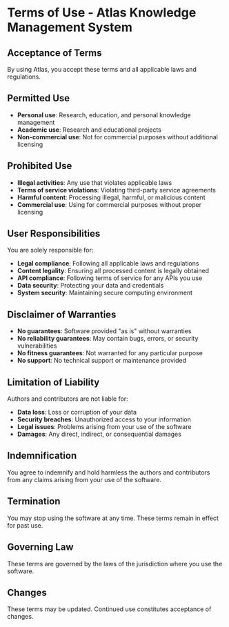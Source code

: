 # Terms of Use - Atlas Knowledge Management System

## Acceptance of Terms
By using Atlas, you accept these terms and all applicable laws and regulations.

## Permitted Use
- **Personal use**: Research, education, and personal knowledge management
- **Academic use**: Research and educational projects
- **Non-commercial use**: Not for commercial purposes without additional licensing

## Prohibited Use
- **Illegal activities**: Any use that violates applicable laws
- **Terms of service violations**: Violating third-party service agreements
- **Harmful content**: Processing illegal, harmful, or malicious content
- **Commercial use**: Using for commercial purposes without proper licensing

## User Responsibilities
You are solely responsible for:
- **Legal compliance**: Following all applicable laws and regulations
- **Content legality**: Ensuring all processed content is legally obtained
- **API compliance**: Following terms of service for any APIs you use
- **Data security**: Protecting your data and credentials
- **System security**: Maintaining secure computing environment

## Disclaimer of Warranties
- **No guarantees**: Software provided "as is" without warranties
- **No reliability guarantees**: May contain bugs, errors, or security vulnerabilities
- **No fitness guarantees**: Not warranted for any particular purpose
- **No support**: No technical support or maintenance provided

## Limitation of Liability
Authors and contributors are not liable for:
- **Data loss**: Loss or corruption of your data
- **Security breaches**: Unauthorized access to your information
- **Legal issues**: Problems arising from your use of the software
- **Damages**: Any direct, indirect, or consequential damages

## Indemnification
You agree to indemnify and hold harmless the authors and contributors from any claims arising from your use of the software.

## Termination
You may stop using the software at any time. These terms remain in effect for past use.

## Governing Law
These terms are governed by the laws of the jurisdiction where you use the software.

## Changes
These terms may be updated. Continued use constitutes acceptance of changes. 